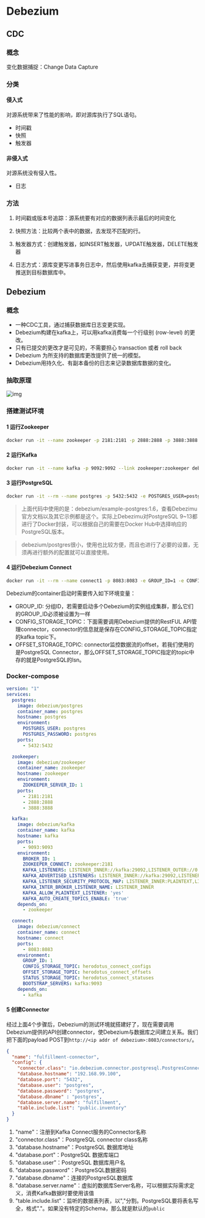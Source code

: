 # Debezium

## CDC

### 概念

变化数据捕捉：Change Data Capture

### 分类

#### 侵入式

对源系统带来了性能的影响，即对源库执行了SQL语句。

- 时间戳
- 快照
- 触发器

#### 非侵入式

对源系统没有侵入性。

- 日志

### 方法

1. 时间戳或版本号追踪：源系统要有对应的数据列表示最后的时间变化

2. 快照方法：比较两个表中的数据，去发现不匹配的行。

3. 触发器方式：创建触发器，如INSERT触发器，UPDATE触发器，DELETE触发器

4. 日志方式：源库变更写进事务日志中，然后使用kafka去捕获变更，并将变更推送到目标数据库中。

   

## Debezium

### 概念

- 一种CDC工具，通过捕获数据库日志变更实现。
- Debezium构建在kafka上，可以用kafka消费每一个行级别 (row-level) 的更改。
- 只有已提交的更改才是可见的，不需要担心 transaction 或者 roll back
- Debezium 为所支持的数据库更改提供了统一的模型。
- Debezium用持久化、有副本备份的日志来记录数据库数据的变化。

### 抽取原理

![img](https://finn-typora.oss-cn-shanghai.aliyuncs.com/pic/202206211415245.webp)

### 搭建测试环境

#### 1 运行Zookeeper

```bash
docker run -it --name zookeeper -p 2181:2181 -p 2888:2888 -p 3888:3888 debezium/zookeeper:1.6
```

#### 2 运行Kafka

```bash
docker run -it --name kafka -p 9092:9092 --link zookeeper:zookeeper debezium/kafka:1.6
```

#### 3 运行PostgreSQL

```bash
docker run -it --rm --name postgres -p 5432:5432 -e POSTGRES_USER=postgres -e POSTGRES_PASSWORD=postgres debezium/example-postgres:1.6
```

> 上面代码中使用的是：debezium/example-postgres:1.6，查看Debezimu官方文档以及其它示例都是这个。实际上Debezimu对PostgreSQL 9~13都进行了Docker封装，可以根据自己的需要在Docker Hub中选择响应的PostgreSQL版本。

> debezium/postgres很小，使用也比较方便，而且也进行了必要的设置，无须再进行额外的配置就可以直接使用。

#### 4 运行Debezium Connect

```bash
docker run -it --rm --name connect1 -p 8083:8083 -e GROUP_ID=1 -e CONFIG_STORAGE_TOPIC=my_connect_configs -e OFFSET_STORAGE_TOPIC=my_connect_offsets -e STATUS_STORAGE_TOPIC=my_connect_statuses --link zookeeper1:zookeeper --link kafka1:kafka --link postgres1:postgres debezium/connect
```

Debezium的container启动时需要传入如下环境变量：

- GROUP_ID: 分组ID，若需要启动多个Debezium的实例组成集群，那么它们的GROUP_ID必须被设置为一样
- CONFIG_STORAGE_TOPIC：下面需要调用Debezium提供的RestFUL API管理connector，connector的信息就是保存在CONFIG_STORAGE_TOPIC指定的kafka topic下。
- OFFSET_STORAGE_TOPIC: connector监控数据流的offset，若我们使用的是PostgreSQL Connector，那么OFFSET_STORAGE_TOPIC指定的topic中存的就是PostgreSQL的lsn。



### Docker-compose

```yml
version: "1"
services:
  postgres:
    image: debezium/postgres
    container_name: postgres
    hostname: postgres
    environment:
      POSTGRES_USER: postgres
      POSTGRES_PASSWORD: postgres
    ports:
      - 5432:5432

  zookeeper:
    image: debezium/zookeeper
    container_name: zookeeper
    hostname: zookeeper
    environment:
      ZOOKEEPER_SERVER_ID: 1
    ports:
      - 2181:2181
      - 2888:2888
      - 3888:3888

  kafka:
    image: debezium/kafka
    container_name: kafka
    hostname: kafka
    ports:
      - 9093:9093
    environment:
      BROKER_ID: 1
      ZOOKEEPER_CONNECT: zookeeper:2181
      KAFKA_LISTENERS: LISTENER_INNER://kafka:29092,LISTENER_OUTER://0.0.0.0:9093
      KAFKA_ADVERTISED_LISTENERS: LISTENER_INNER://kafka:29092,LISTENER_OUTER://10.0.102.75:9093
      KAFKA_LISTENER_SECURITY_PROTOCOL_MAP: LISTENER_INNER:PLAINTEXT,LISTENER_OUTER:PLAINTEXT
      KAFKA_INTER_BROKER_LISTENER_NAME: LISTENER_INNER
      KAFKA_ALLOW_PLAINTEXT_LISTENER: 'yes'
      KAFKA_AUTO_CREATE_TOPICS_ENABLE: 'true'
    depends_on:
      - zookeeper

  connect:
    image: debezium/connect
    container_name: connect
    hostname: connect
    ports:
      - 8083:8083
    environment:
      GROUP_ID: 1
      CONFIG_STORAGE_TOPIC: herodotus_connect_configs
      OFFSET_STORAGE_TOPIC: herodotus_connect_offsets
      STATUS_STORAGE_TOPIC: herodotus_connect_statuses
      BOOTSTRAP_SERVERS: kafka:9093
    depends_on:
      - kafka
```



#### 5 创建Connector

经过上面4个步骤后，Debezium的测试环境就搭建好了，现在需要调用Debezium提供的API创建connector，使Debezium与数据库之间建立关系。我们把下面的payload POST到`http://<ip addr of debezium>:8083/connectors/`。

```json
{
  "name": "fulfillment-connector",  
  "config": {
    "connector.class": "io.debezium.connector.postgresql.PostgresConnector", 
    "database.hostname": "192.168.99.100", 
    "database.port": "5432", 
    "database.user": "postgres", 
    "database.password": "postgres", 
    "database.dbname" : "postgres", 
    "database.server.name": "fulfillment", 
    "table.include.list": "public.inventory"
  }
}
```

1. "name"：注册到Kafka Connect服务的Connector名称
2. "connector.class"：PostgreSQL connector class名称
3. "database.hostname"：PostgreSQL 数据库地址
4. "database.port"：PostgreSQL 数据库端口
5. "database.user"：PostgreSQL 数据库用户名
6. "database.password"：PostgreSQL数据密码
7. "database.dbname"：连接的PostgreSQL数据库
8. "database.server.name"：虚拟的数据库Server名称，可以根据实际需求定义，消费Kafka数据时要使用该值
9. "table.include.list"：监听的数据表列表，以","分割。PostgreSQL要将表名写全，格式"<schema-name>.<table-name>"。如果没有特定的Schema，那么就是默认的`public`